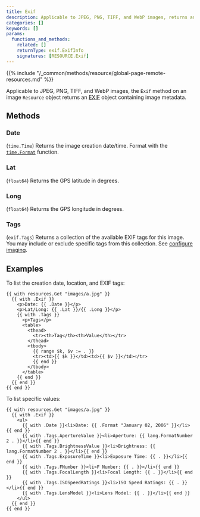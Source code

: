 ```yaml
---
title: Exif
description: Applicable to JPEG, PNG, TIFF, and WebP images, returns an EXIF object containing image metadata.
categories: []
keywords: []
params:
  functions_and_methods:
    related: []
    returnType: exif.ExifInfo
    signatures: [RESOURCE.Exif]
---
```


{{% include "/_common/methods/resource/global-page-remote-resources.md" %}}

Applicable to JPEG, PNG, TIFF, and WebP images, the `Exif` method on an image `Resource` object returns an [EXIF] object containing image metadata.

## Methods

### Date

(`time.Time`) Returns the image creation date/time. Format with the [`time.Format`] function.

### Lat

(`float64`) Returns the GPS latitude in degrees.

### Long

(`float64`) Returns the GPS longitude in degrees.

### Tags

(`exif.Tags`) Returns a collection of the available EXIF tags for this image. You may include or exclude specific tags from this collection. See [configure imaging].

[configure imaging]: /configuration/imaging/#exif-data

## Examples

To list the creation date, location, and EXIF tags:

```go-html-template
{{ with resources.Get "images/a.jpg" }}
  {{ with .Exif }}
    <p>Date: {{ .Date }}</p>
    <p>Lat/Long: {{ .Lat }}/{{ .Long }}</p>
    {{ with .Tags }}
      <p>Tags</p>
      <table>
        <thead>
          <tr><th>Tag</th><th>Value</th></tr>
        </thead>
        <tbody>
          {{ range $k, $v := . }}
          <tr><td>{{ $k }}</td><td>{{ $v }}</td></tr>
          {{ end }}
        </tbody>
      </table>
    {{ end }}
  {{ end }}
{{ end }}
```

To list specific values:

```go-html-template
{{ with resources.Get "images/a.jpg" }}
  {{ with .Exif }}
    <ul>
      {{ with .Date }}<li>Date: {{ .Format "January 02, 2006" }}</li>{{ end }}
      {{ with .Tags.ApertureValue }}<li>Aperture: {{ lang.FormatNumber 2 . }}</li>{{ end }}
      {{ with .Tags.BrightnessValue }}<li>Brightness: {{ lang.FormatNumber 2 . }}</li>{{ end }}
      {{ with .Tags.ExposureTime }}<li>Exposure Time: {{ . }}</li>{{ end }}
      {{ with .Tags.FNumber }}<li>F Number: {{ . }}</li>{{ end }}
      {{ with .Tags.FocalLength }}<li>Focal Length: {{ . }}</li>{{ end }}
      {{ with .Tags.ISOSpeedRatings }}<li>ISO Speed Ratings: {{ . }}</li>{{ end }}
      {{ with .Tags.LensModel }}<li>Lens Model: {{ . }}</li>{{ end }}
    </ul>
  {{ end }}
{{ end }}
```

[exif]: https://en.wikipedia.org/wiki/Exif
[`time.Format`]: /functions/time/format/
